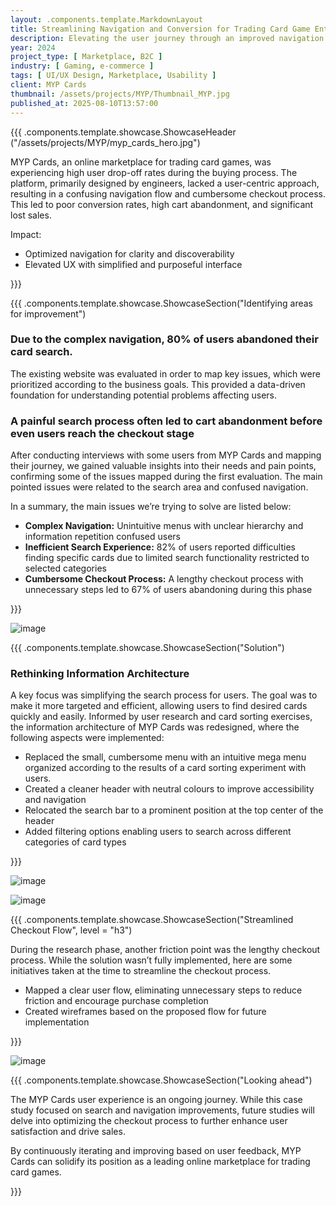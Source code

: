 ```yaml
---
layout: .components.template.MarkdownLayout
title: Streamlining Navigation and Conversion for Trading Card Game Enthusiasts
description: Elevating the user journey through an improved navigation and visual design of MYP Cards website.
year: 2024
project_type: [ Marketplace, B2C ]
industry: [ Gaming, e-commerce ]
tags: [ UI/UX Design, Marketplace, Usability ]
client: MYP Cards
thumbnail: /assets/projects/MYP/Thumbnail_MYP.jpg
published_at: 2025-08-10T13:57:00
---
```


{{{ .components.template.showcase.ShowcaseHeader ("/assets/projects/MYP/myp_cards_hero.jpg")

MYP Cards, an online marketplace for trading card games, was experiencing high user drop-off rates during the buying
process. The platform, primarily designed by engineers, lacked a user-centric approach, resulting in a confusing
navigation flow and cumbersome checkout process. This led to poor conversion rates, high cart abandonment, and
significant lost sales.

Impact:

- Optimized navigation for clarity and discoverability
- Elevated UX with simplified and purposeful interface

}}}

{{{ .components.template.showcase.ShowcaseSection("Identifying areas for improvement")

### Due to the complex navigation, 80% of users abandoned their card search.

The existing website was evaluated in order to map key issues, which were prioritized according to the business goals.
This provided a data-driven foundation for understanding potential problems affecting users.

### A painful search process often led to cart abandonment before even users reach the checkout stage

After conducting interviews with some users from MYP Cards and mapping their journey, we gained valuable insights into
their needs and pain points, confirming some of the issues mapped during the first evaluation. The main pointed issues
were related to the search area and confused navigation.

In a summary, the main issues we’re trying to solve are listed below:

- **Complex Navigation:** Unintuitive menus with unclear hierarchy and information repetition confused users
- **Inefficient Search Experience:** 82% of users reported difficulties finding specific cards due to limited search
  functionality restricted to selected categories
- **Cumbersome Checkout Process:** A lengthy checkout process with unnecessary steps led to 67% of users abandoning
  during this phase

}}}

![image](https://placehold.co/1355x500)

{{{ .components.template.showcase.ShowcaseSection("Solution")

### Rethinking Information Architecture

A key focus was simplifying the search process for users. The goal was to make it more targeted and efficient, allowing
users to find desired cards quickly and easily. Informed by user research and card sorting exercises, the information
architecture of MYP Cards was redesigned, where the following aspects were implemented:

- Replaced the small, cumbersome menu with an intuitive mega menu organized according to the results of a card sorting
  experiment with users.
- Created a cleaner header with neutral colours to improve accessibility and navigation
- Relocated the search bar to a prominent position at the top center of the header
- Added filtering options enabling users to search across different categories of card types


}}}

![image](/assets/projects/MYP/MYP-solution-1.jpg)

![image](/assets/projects/MYP/MYP-solution-2.jpg)

{{{ .components.template.showcase.ShowcaseSection("Streamlined Checkout Flow", level = "h3")


During the research phase, another friction point was the lengthy checkout process. While the solution wasn’t fully
implemented, here are some initiatives taken at the time to streamline the checkout process.

- Mapped a clear user flow, eliminating unnecessary steps to reduce friction and encourage purchase completion
- Created wireframes based on the proposed flow for future implementation


}}}

![image](https://placehold.co/1355x500)

{{{ .components.template.showcase.ShowcaseSection("Looking ahead")

The MYP Cards user experience is an ongoing journey. While this case study focused on search and navigation
improvements, future studies will delve into optimizing the checkout process to further enhance user satisfaction and
drive sales.

By continuously iterating and improving based on user feedback, MYP Cards can solidify its position as a leading online
marketplace for trading card games.

}}}
